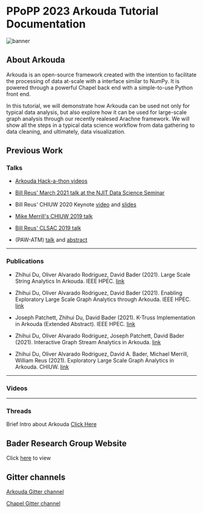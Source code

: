 # PPoPP 2023 Arkouda Tutorial Documentation
![banner](https://github.com/njit-hpc-initiative/tutorial-arkouda-njit/blob/main/readme_resources/readme_banner.png)
## About Arkouda

Arkouda is an open-source framework created with the intention to facilitate the processing of data at-scale with a interface similar to NumPy. It is powered through a powerful Chapel back end with a simple-to-use Python front end. 

In this tutorial, we will demonstrate how Arkouda can be used not only for typical data analysis, but also explore how it can be used for large-scale graph analysis through our recently realesed Arachne framework. We will show all the steps in a typical data science workflow from data gathering to data cleaning, and ultimately, data visualization.

## Previous Work

### Talks

- [Arkouda Hack-a-thon videos](https://www.youtube.com/playlist?list=PLpuVAiniqZRXnOAhfHmxbAcVPtMKb-RHN)

- [Bill Reus' March 2021 talk at the NJIT Data Science Seminar](https://www.youtube.com/watch?v=hzLbJF-fvjQ&t=3s)

- Bill Reus' CHIUW 2020 Keynote [video](https://youtu.be/g-G_Z_3pgUE) and [slides](https://chapel-lang.org/CHIUW/2020/Reus.pdf)

- [Mike Merrill's CHIUW 2019 talk](https://chapel-lang.org/CHIUW/2019/Merrill.pdf)

- [Bill Reus' CLSAC 2019 talk](http://www.clsac.org/uploads/5/0/6/3/50633811/2019-reus-arkuda.pdf)

- (PAW-ATM) [talk](https://github.com/sourceryinstitute/PAW/raw/gh-pages/PAW-ATM19/presentations/PAW-ATM2019_talk11.pdf) 
and [abstract](https://github.com/sourceryinstitute/PAW/raw/gh-pages/PAW-ATM19/extendedAbstracts/PAW-ATM2019_abstract5.pdf)

--------------------------------------------------------

### Publications 

- Zhihui Du, Oliver Alvarado Rodriguez, David Bader (2021). Large Scale String Analytics In Arkouda. IEEE HPEC. [link](https://davidbader.net/publication/2021-drb2/2021-drb2.pdf)

- Zhihui Du, Oliver Alvarado Rodriguez, David Bader (2021). Enabling Exploratory Large Scale Graph Analytics through Arkouda. IEEE HPEC. [link](https://davidbader.net/publication/2021-drb/2021-drb.pdf)

- Joseph Patchett, Zhihui Du, David Bader (2021). K-Truss Implementation in Arkouda (Extended Abstract). IEEE HPEC. [link](https://davidbader.net/publication/2021-pdb/2021-pdb.pdf)

- Zhihui Du, Oliver Alvarado Rodriguez, Joseph Patchett, David Bader (2021). Interactive Graph Stream Analytics in Arkouda. [link](https://davidbader.net/publication/2021-drpb/2021-drpb.pdf)

- Zhihui Du, Oliver Alvarado Rodriguez, David A. Bader, Michael Merrill, William Reus (2021). Exploratory Large Scale Graph Analytics in Arkouda. CHIUW. [link](https://davidbader.net/publication/2021-drbmr/2021-drbmr.pdf)

--------------------------------------------------------

### Videos

--------------------------------------------------------

### Threads

Brief Intro about Arkouda [Click Here](https://twitter.com/KhatwaniNaren/status/1520519698038898691?s=20&t=jSUgnRajicmanFdS9C_3ig)

## Bader Research Group Website

Click [here](https://njit-hpc-initiative.github.io) to view

## Gitter channels
[Arkouda Gitter channel](https://gitter.im/ArkoudaProject/community)

[Chapel Gitter channel](https://gitter.im/chapel-lang/chapel)


